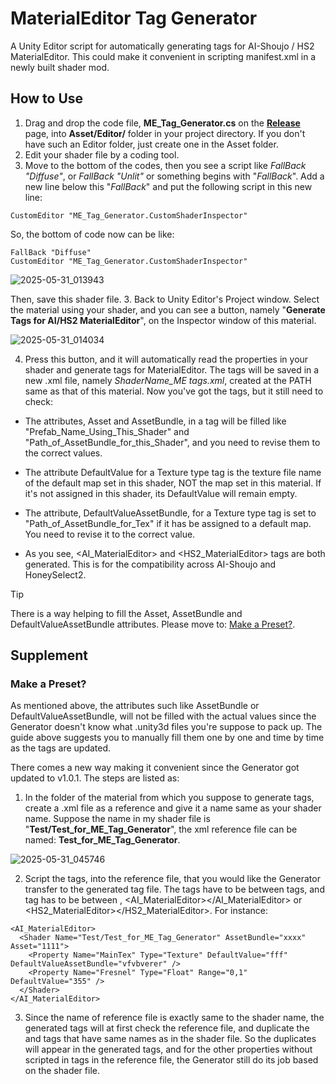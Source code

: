 # MaterialEditor Tag Generator
A Unity Editor script for automatically generating tags for AI-Shoujo / HS2 MaterialEditor.
This could make it convenient in scripting manifest.xml in a newly built shader mod.

## How to Use
1. Drag and drop the code file, **ME_Tag_Generator.cs** on the [**Release**](https://github.com/Blatke/MaterialEditor-Tag-Generator/releases) page, into **Asset/Editor/** folder in your project directory. If you don't have such an Editor folder, just create one in the Asset folder.
2. Edit your shader file by a coding tool.
3. Move to the bottom of the codes, then you see a script like _FallBack "Diffuse"_, or _FallBack "Unlit"_ or something begins with "_FallBack_". Add a new line below this "_FallBack_" and put the following script in this new line:

```
CustomEditor "ME_Tag_Generator.CustomShaderInspector"
```
So, the bottom of code now can be like:

    FallBack "Diffuse"
    CustomEditor "ME_Tag_Generator.CustomShaderInspector"

![2025-05-31_013943](https://github.com/user-attachments/assets/f0bc2dd4-2bfe-4e81-90b6-3e0e5b00ea76)

Then, save this shader file.
3. Back to Unity Editor's Project window. Select the material using your shader, and you can see a button, namely "**Generate Tags for AI/HS2 MaterialEditor**", on the Inspector window of this material.

![2025-05-31_014034](https://github.com/user-attachments/assets/583e134c-73ca-4c68-ab17-fcdb8fee2692)

4. Press this button, and it will automatically read the properties in your shader and generate tags for MaterialEditor. The tags will be saved in a new .xml file, namely _ShaderName_ME tags.xml_, created at the PATH same as that of this material. Now you've got the tags, but it still need to check:

- The attributes, Asset and AssetBundle, in a <Shader> tag will be filled like "Prefab_Name_Using_This_Shader" and "Path_of_AssetBundle_for_this_Shader", and you need to revise them to the correct values.

- The attribute DefaultValue for a Texture type <Property> tag is the texture file name of the default map set in this shader, NOT the map set in this material. If it's not assigned in this shader, its DefaultValue will remain empty.

- The attribute, DefaultValueAssetBundle, for a Texture type <Property> tag is set to "Path_of_AssetBundle_for_Tex" if it has be assigned to a default map. You need to revise it to the correct value.

- As you see, <AI_MaterialEditor> and <HS2_MaterialEditor> tags are both generated. This is for the compatibility across AI-Shoujo and HoneySelect2.

> [!TIP]
> There is a way helping to fill the Asset, AssetBundle and DefaultValueAssetBundle attributes. Please move to: [Make a Preset?](https://github.com/Blatke/MaterialEditor-Tag-Generator/blob/main/README.md#make-a-preset). 

## Supplement
### Make a Preset?
As mentioned above, the attributes such like AssetBundle or DefaultValueAssetBundle, will not be filled with the actual values since the Generator doesn't know what .unity3d files you're suppose to pack up. The guide above suggests you to manually fill them one by one and time by time as the tags are updated.

There comes a new way making it convenient since the Generator got updated to v1.0.1. The steps are listed as:
1. In the folder of the material from which you suppose to generate tags, create a .xml file as a reference and give it a name same as your shader name. Suppose the name in my shader file is "**Test/Test_for_ME_Tag_Generator**", the xml reference file can be named: **Test_for_ME_Tag_Generator**.

![2025-05-31_045746](https://github.com/user-attachments/assets/f7f1a7aa-fbef-49d7-90f4-bdef13783682)

2. Script the tags, into the reference file, that you would like the Generator transfer to the generated tag file. The <Property> tags have to be between <Shader></Shader> tags, and <Shader> tag has to be between <MaterialEditor></MaterialEditor>, <AI_MaterialEditor></AI_MaterialEditor> or <HS2_MaterialEditor></HS2_MaterialEditor>. For instance:
```
<AI_MaterialEditor>
  <Shader Name="Test/Test_for_ME_Tag_Generator" AssetBundle="xxxx" Asset="1111">
    <Property Name="MainTex" Type="Texture" DefaultValue="fff" DefaultValueAssetBundle="vfvbverer" />
    <Property Name="Fresnel" Type="Float" Range="0,1" DefaultValue="355" />
  </Shader>
</AI_MaterialEditor>
```

3. Since the name of reference file is exactly same to the shader name, the generated tags will at first check the reference file, and duplicate the <Shader> and <Property> tags that have same names as in the shader file. So the duplicates will appear in the generated tags, and for the other properties without scripted in tags in the reference file, the Generator still do its job based on the shader file.
